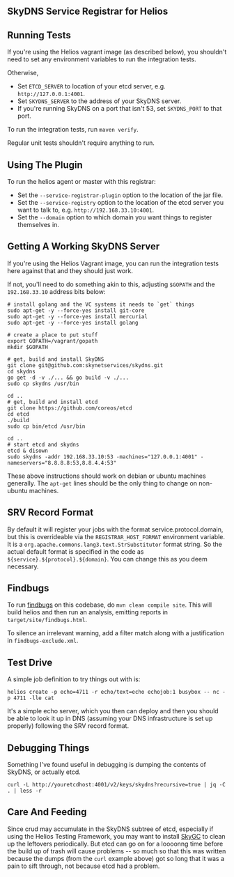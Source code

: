 SkyDNS Service Registrar for Helios
-----------------------------------
## Running Tests

If you're using the Helios vagrant image (as described below), you shouldn't need to set any environment variables to run the integration tests.

Otherwise,
* Set `ETCD_SERVER` to location of your etcd server, e.g. `http://127.0.0.1:4001`.
* Set `SKYDNS_SERVER` to the address of your SkyDNS server.
* If you're running SkyDNS on a port that isn't 53, set `SKYDNS_PORT` to that port.

To run the integration tests, run `maven verify`.

Regular unit tests shouldn't require anything to run.

## Using The Plugin
To run the helios agent or master with this registrar:
* Set the `--service-registrar-plugin` option to the location of the jar file.
* Set the `--service-registry` option to the location of the etcd server you want to talk to, e.g. `http://192.168.33.10:4001`.
* Set the `--domain` option to which domain you want things to register themselves in.

## Getting A Working SkyDNS Server

If you're using the Helios Vagrant image, you can run the integration tests here against that and they should just work.

If not, you'll need to do something akin to this, adjusting `$GOPATH` and the `192.168.33.10` address bits below:

    # install golang and the VC systems it needs to `get` things
    sudo apt-get -y --force-yes install git-core
    sudo apt-get -y --force-yes install mercurial
    sudo apt-get -y --force-yes install golang

    # create a place to put stuff
    export GOPATH=/vagrant/gopath
    mkdir $GOPATH

    # get, build and install SkyDNS
    git clone git@github.com:skynetservices/skydns.git
    cd skydns
    go get -d -v ./... && go build -v ./...
    sudo cp skydns /usr/bin

    cd ..
    # get, build and install etcd
    git clone https://github.com/coreos/etcd
    cd etcd
    ./build
    sudo cp bin/etcd /usr/bin

    cd ..
    # start etcd and skydns
    etcd & disown
    sudo skydns -addr 192.168.33.10:53 -machines="127.0.0.1:4001" -nameservers="8.8.8.8:53,8.8.4.4:53"

These above instructions should work on debian or ubuntu machines generally.  The `apt-get` lines should be the only thing to change on non-ubuntu machines.

SRV Record Format
-----------------

By default it will register your jobs with the format
service.protocol.domain, but this is overrideable via the
`REGISTRAR_HOST_FORMAT` environment variable.  It is a
`org.apache.commons.lang3.text.StrSubstitutor` format string.  So the
actual default format is specified in the code as
`${service}.${protocol}.${domain}`.  You can change this as you deem
necessary.

Findbugs
--------

To run [findbugs](http://findbugs.sourceforge.net) on this codebase, do
`mvn clean compile site`. This will build helios and then run an analysis,
emitting reports in `target/site/findbugs.html`.

To silence an irrelevant warning, add a filter match along with a justification
in `findbugs-exclude.xml`.

Test Drive
----------
A simple job definition to try things out with is:

    helios create -p echo=4711 -r echo/text=echo echojob:1 busybox -- nc -p 4711 -lle cat

It's a simple echo server, which you then can deploy and then you
should be able to look it up in DNS (assuming your DNS infrastructure
is set up properly) following the SRV record format.

Debugging Things
----------------
Something I've found useful in debugging is dumping the contents of SkyDNS, or actually etcd.

    curl -L http://youretcdhost:4001/v2/keys/skydns?recursive=true | jq -C . | less -r
    
Care And Feeding
----------------
Since crud may accumulate in the SkyDNS subtree of etcd, especially if using the Helios 
Testing Framework, you may want to install [SkyGC](https://github.com/spotify/skygc) to 
clean up the leftovers periodically.  But etcd can go on for a loooonng time before the 
build up of trash will cause problems -- so much so that this was written because the 
dumps (from the `curl` example above) got so long that it was a pain to sift through, not
because etcd had a problem.
